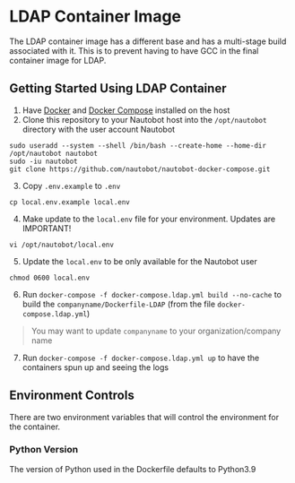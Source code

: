 # LDAP Container Image

The LDAP container image has a different base and has a multi-stage build associated with it. This is to prevent having to have GCC in the final container image for LDAP.

## Getting Started Using LDAP Container

1. Have [Docker](https://docs.docker.com/get-docker/) and [Docker Compose](https://docs.docker.com/compose/install/) installed on the host
1. Clone this repository to your Nautobot host into the `/opt/nautobot` directory with the user account Nautobot
```
sudo useradd --system --shell /bin/bash --create-home --home-dir /opt/nautobot nautobot
sudo -iu nautobot
git clone https://github.com/nautobot/nautobot-docker-compose.git
```

3. Copy `.env.example` to `.env`
```
cp local.env.example local.env
```

4. Make update to the `local.env` file for your environment. Updates are IMPORTANT!
```
vi /opt/nautobot/local.env
```

5. Update the `local.env` to be only available for the Nautobot user
```
chmod 0600 local.env
```

6. Run `docker-compose -f docker-compose.ldap.yml build --no-cache` to build the `companyname/Dockerfile-LDAP` (from the file `docker-compose.ldap.yml`)
> You may want to update `companyname` to your organization/company name
7. Run `docker-compose -f docker-compose.ldap.yml up` to have the containers spun up and seeing the logs

## Environment Controls

There are two environment variables that will control the environment for the container. 

### Python Version

The version of Python used in the Dockerfile defaults to Python3.9
